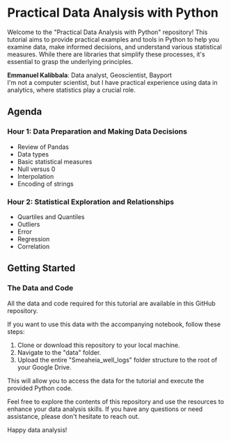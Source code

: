 # Practical Data Analysis with Python

Welcome to the "Practical Data Analysis with Python" repository! This tutorial aims to provide practical examples and tools in Python to help you examine data, make informed decisions, and understand various statistical measures. While there are libraries that simplify these processes, it's essential to grasp the underlying principles.

**Emmanuel Kalibbala**: Data analyst, Geoscientist, Bayport  
I'm not a computer scientist, but I have practical experience using data in analytics, where statistics play a crucial role. 

## Agenda

### Hour 1: Data Preparation and Making Data Decisions
- Review of Pandas
- Data types
- Basic statistical measures
- Null versus 0
- Interpolation
- Encoding of strings

### Hour 2: Statistical Exploration and Relationships
- Quartiles and Quantiles
- Outliers
- Error
- Regression
- Correlation

## Getting Started

### The Data and Code
All the data and code required for this tutorial are available in this GitHub repository.

If you want to use this data with the accompanying notebook, follow these steps:

1. Clone or download this repository to your local machine.
2. Navigate to the "data" folder.
3. Upload the entire "Smeaheia_well_logs" folder structure to the root of your Google Drive.

This will allow you to access the data for the tutorial and execute the provided Python code.

Feel free to explore the contents of this repository and use the resources to enhance your data analysis skills. If you have any questions or need assistance, please don't hesitate to reach out.

Happy data analysis!
